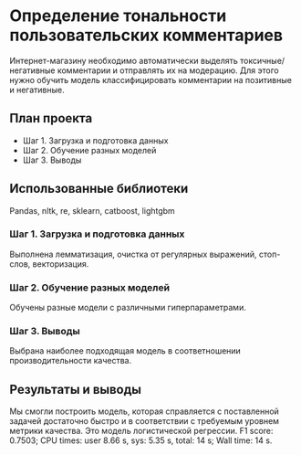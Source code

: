 # Определение тональности пользовательских комментариев
Интернет-магазину необходимо автоматически выделять токсичные/негативные комментарии и отправлять их на модерацию. Для этого нужно обучить модель классифицировать комментарии на позитивные и негативные.
## План проекта
- Шаг 1. Загрузка и подготовка данных
- Шаг 2. Обучение разных моделей
- Шаг 3. Выводы
## Использованные библиотеки
Pandas, nltk, re, sklearn, catboost, lightgbm

### Шаг 1. Загрузка и подготовка данных
Выполнена лемматизация, очистка от регулярных выражений, стоп-слов, векторизация.
### Шаг 2. Обучение разных моделей
Обучены разные модели с различными гиперпараметрами.
### Шаг 3. Выводы 
Выбрана наиболее подходящая модель в соответношении производительности качества.

## Результаты и выводы
Мы смогли построить модель, которая справляется с поставленной задачей достаточно быстро и в соответствии с требуемым уровнем метрики качества. Это модель логистической регрессии.
F1 score: 0.7503;
CPU times: user 8.66 s, sys: 5.35 s, total: 14 s;
Wall time: 14 s.
